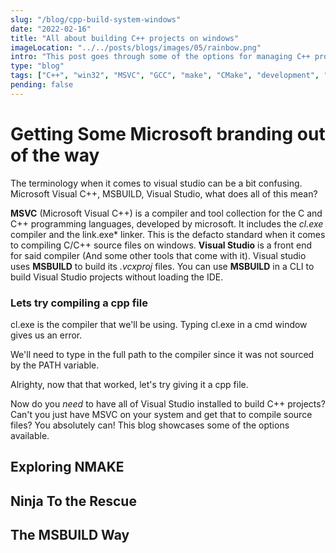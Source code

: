 ```yaml
---
slug: "/blog/cpp-build-system-windows"
date: "2022-02-16"
title: "All about building C++ projects on windows"
imageLocation: "../../posts/blogs/images/05/rainbow.png"
intro: "This post goes through some of the options for managing C++ projects on windows and how I have my setup"
type: "blog"
tags: ["C++", "win32", "MSVC", "GCC", "make", "CMake", "development", "windows", "studio"]
pending: false
---
```


# Getting Some Microsoft branding out of the way

The terminology when it comes to visual studio can be a bit confusing. Microsoft
Visual C++, MSBUILD, Visual Studio, what does all of this mean?

**MSVC** (Microsoft Visual C++) is a compiler and tool collection for the C and
C++ programming languages, developed by microsoft. It includes the *cl.exe*
compiler and the link.exe* linker. This is the defacto standard when it comes
to compiling C/C++ source files on windows. **Visual Studio** is a front end
for said compiler (And some other tools that come with it). Visual studio uses
**MSBUILD** to build its *.vcxproj* files. You can use **MSBUILD** in a CLI to
build Visual Studio projects without loading the IDE.

### Lets try compiling a cpp file

cl.exe is the compiler that we'll be using. Typing cl.exe in a cmd window gives
us an error.

<!-- INSERT IMAGE OF ERROR -->

We'll need to type in the full path to the compiler since it was not sourced by
the PATH variable. 

<!-- INSERT IMAGE OF CL PATH -->

Alrighty, now that that worked, let's try giving it a cpp file.

<!-- INSERT IMAGE OF LINKER ERROR -->



Now do you *need* to have all of Visual Studio installed to build C++ projects?
Can't you just have MSVC on your system and get that to compile source files?
You absolutely can! This blog showcases some of the options available.

## Exploring NMAKE

## Ninja To the Rescue

## The MSBUILD Way